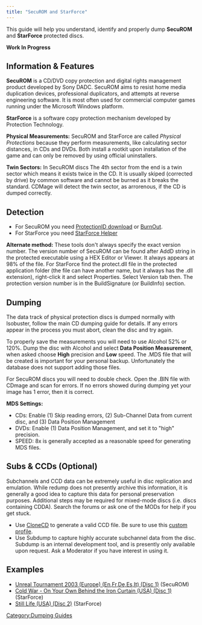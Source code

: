```yaml
---
title: "SecuROM and StarForce"
---
```


This guide will help you understand, identify and properly dump
**SecuROM** and **StarForce** protected discs.

**Work In Progress**

## Information & Features

**SecuROM** is a CD/DVD copy protection and digital rights management
product developed by Sony DADC. SecuROM aims to resist home media
duplication devices, professional duplicators, and attempts at reverse
engineering software. It is most often used for commercial computer
games running under the Microsoft Windows platform.

**StarForce** is a software copy protection mechanism developed by
Protection Technology.

**Physical Measurements:** SecuROM and StarForce are called *Physical
Protections* because they perform measurements, like calculating sector
distances, in CDs and DVDs. Both install a rootkit upon installation of
the game and can only be removed by using official uninstallers.

**Twin Sectors:** In SecuROM discs The 4th sector from the end is a twin
sector which means it exists twice in the CD. It is usually skiped
(corrected by drive) by common software and cannot be burned as it
breaks the standard. CDMage will detect the twin sector, as arrorenous,
if the CD is dumped correctly.

## Detection

  - For SecuROM you need [ProtectionID
    download](https://web.archive.org/web/20180101183850/https://pid.gamecopyworld.com/dl.php?f=ProtectionId.690.December.2017.rar)
    or [BurnOut](http://sourceforge.net/projects/burnout/).
  - For StarForce you need [StarForce
    Helper](http://www.star-force.com/support/sfhelper/)

**Alternate method:** These tools don't always specify the exact version
number. The version number of SecuROM can be found after AddD string in
the protected executable using a HEX Editor or Viewer. It always appears
at 98% of the file. For StarForce find the protect.dll file in the
protected application folder (the file can have another name, but it
always has the .dll extension), right-click it and select Properties.
Select Version tab then. The protection version number is in the
BuildSignature (or BuildInfo) section.

## Dumping

The data track of physical protection discs is dumped normally with
Isobuster, follow the main CD dumping guide for details. If any errors
appear in the process you must abort, clean the disc and try again.

To properly save the measurements you will need to use Alcohol 52% or
120%. Dump the disc with Alcohol and select **Data Position
Measurement**, when asked choose **High** precision and **Low** speed.
The .MDS file that will be created is important for your personal
backup. Unfortunately the database does not support adding those files.

For SecuROM discs you will need to double check. Open the .BIN file with
CDmage and scan for errors. If no errors showed during dumping yet your
image has 1 error, then it is correct.

**MDS Settings:**

  - CDs: Enable (1) Skip reading errors, (2) Sub-Channel Data from
    current disc, and (3) Data Position Management
  - DVDs: Enable (1) Data Position Management, and set it to "high"
    precision.
  - SPEED: 8x is generally accepted as a reasonable speed for generating
    MDS files.

## Subs & CCDs (Optional)

Subchannels and CCD data can be extremely useful in disc replication and
emulation. While redump does not presently archive this information, it
is generally a good idea to capture this data for personal preservation
purposes. Additional steps may be required for mixed-mode discs (i.e.
discs containing CDDA). Search the forums or ask one of the MODs for
help if you get stuck.

  - Use [CloneCD](http://www.slysoft.com/en/clonecd.html) to generate a
    valid CCD file. Be sure to use this [custom
    profile](http://wiki.redump.org/index.php?title=Setting_Up#CloneCD).
  - Use Subdump to capture highly accurate subchannel data from the
    disc. Subdump is an internal development tool, and is presently only
    available upon request. Ask a Moderator if you have interest in
    using it.

## Examples

  - [Unreal Tournament 2003 (Europe) (En,Fr,De,Es,It)
    (Disc 1)](http://redump.org/disc/9600/) (SecuROM)
  - [Cold War - On Your Own Behind the Iron Curtain (USA)
    (Disc 1)](http://redump.org/disc/10573/) (StarForce)
  - [Still Life (USA) (Disc 2)](http://redump.org/disc/11864/)
    (StarForce)

[Category:Dumping Guides](Category:Dumping_Guides "wikilink")